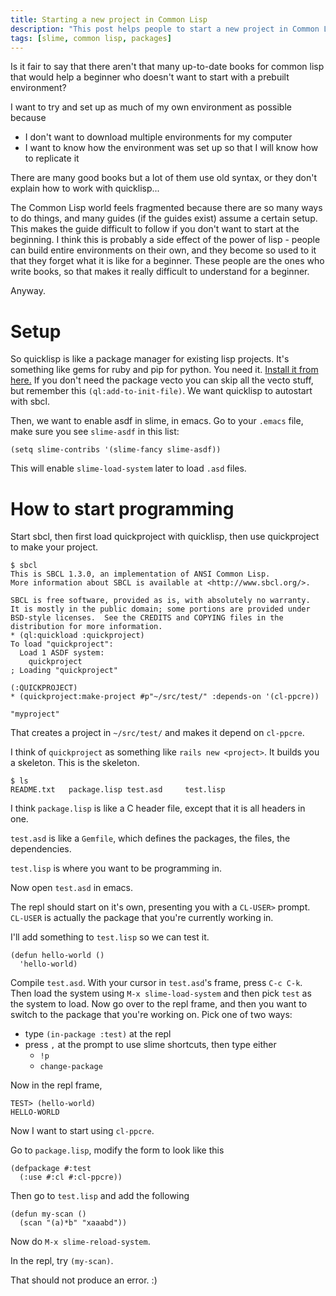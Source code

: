 ```yaml
---
title: Starting a new project in Common Lisp
description: "This post helps people to start a new project in Common Lisp. It also explains how to use slime together with asdf and packages."
tags: [slime, common lisp, packages]
---
```

Is it fair to say that there aren't that many up-to-date books for common lisp that would help a beginner who doesn't want to start with a prebuilt environment?

I want to try and set up as much of my own environment as possible because

- I don't want to download multiple environments for my computer
- I want to know how the environment was set up so that I will know how to replicate it

There are many good books but a lot of them use old syntax, or they don't explain how to work with quicklisp...

The Common Lisp world feels fragmented because there are so many ways to do things, and many guides (if the guides exist) assume a certain setup. This makes the guide difficult to follow if you don't want to start at the beginning. I think this is probably a side effect of the power of lisp - people can build entire environments on their own, and they become so used to it that they forget what it is like for a beginner. These people are the ones who write books, so that makes it really difficult to understand for a beginner.

Anyway.

# Setup

So quicklisp is like a package manager for existing lisp projects. It's something like gems for ruby and pip for python. You need it. [Install it from here.](https://www.quicklisp.org/beta/) If you don't need the package vecto you can skip all the vecto stuff, but remember this `(ql:add-to-init-file)`. We want quicklisp to autostart with sbcl.

Then, we want to enable asdf in slime, in emacs. Go to your `.emacs` file, make sure you see `slime-asdf` in this list:

```
(setq slime-contribs '(slime-fancy slime-asdf))
```

This will enable `slime-load-system` later to load `.asd` files.

# How to start programming

Start sbcl, then first load quickproject with quicklisp, then use quickproject to make your project.

```
$ sbcl
This is SBCL 1.3.0, an implementation of ANSI Common Lisp.
More information about SBCL is available at <http://www.sbcl.org/>.

SBCL is free software, provided as is, with absolutely no warranty.
It is mostly in the public domain; some portions are provided under
BSD-style licenses.  See the CREDITS and COPYING files in the
distribution for more information.
* (ql:quickload :quickproject)
To load "quickproject":
  Load 1 ASDF system:
    quickproject
; Loading "quickproject"

(:QUICKPROJECT)
* (quickproject:make-project #p"~/src/test/" :depends-on '(cl-ppcre))

"myproject"
```

That creates a project in `~/src/test/` and makes it depend on `cl-ppcre`.

I think of `quickproject` as something like `rails new <project>`. It builds you a skeleton. This is the skeleton.

```
$ ls
README.txt   package.lisp test.asd     test.lisp
```

I think `package.lisp` is like a C header file, except that it is all headers in one.

`test.asd` is like a `Gemfile`, which defines the packages, the files, the dependencies.

`test.lisp` is where you want to be programming in.

Now open `test.asd` in emacs.

The repl should start on it's own, presenting you with a `CL-USER>` prompt. `CL-USER` is actually the package that you're currently working in.

I'll add something to `test.lisp` so we can test it.

```
(defun hello-world ()
  'hello-world)
```

Compile `test.asd`. With your cursor in `test.asd`'s frame, press `C-c C-k`. Then load the system using `M-x slime-load-system` and then pick `test` as the system to load. Now go over to the repl frame, and then you want to switch to the package that you're working on. Pick one of two ways:

+ type `(in-package :test)` at the repl
+ press `,` at the prompt to use slime shortcuts, then type either 
  + `!p`
  + `change-package`

Now in the repl frame,

```
TEST> (hello-world)
HELLO-WORLD
```

Now I want to start using `cl-ppcre`.

Go to `package.lisp`, modify the form to look like this

```
(defpackage #:test
  (:use #:cl #:cl-ppcre))
```

Then go to `test.lisp` and add the following

```
(defun my-scan ()
  (scan "(a)*b" "xaaabd"))
```


Now do `M-x slime-reload-system`.

In the repl, try `(my-scan)`.

That should not produce an error. :)


